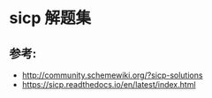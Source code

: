 # sicp 解题集

## 参考:
- http://community.schemewiki.org/?sicp-solutions
- https://sicp.readthedocs.io/en/latest/index.html